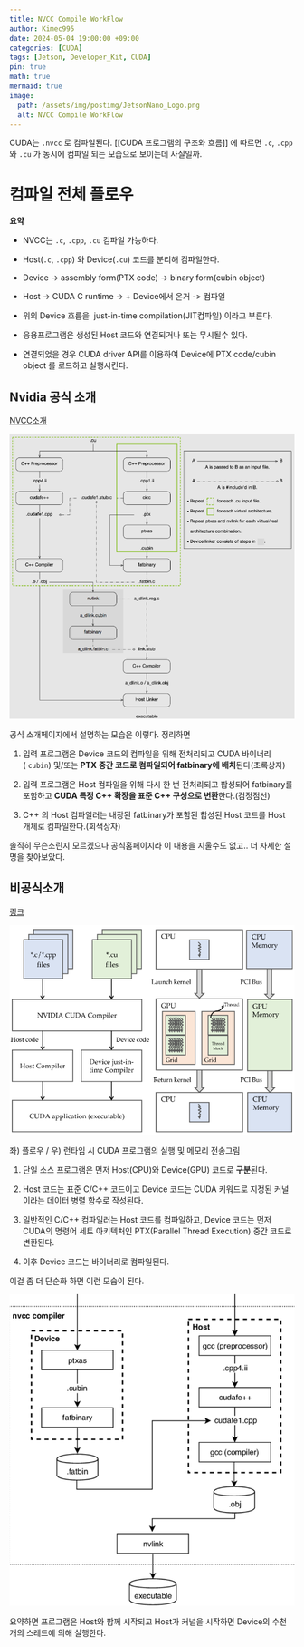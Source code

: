 ```yaml
---
title: NVCC Compile WorkFlow
author: Kimec995
date: 2024-05-04 19:00:00 +09:00
categories: [CUDA]
tags: [Jetson, Developer_Kit, CUDA]
pin: true
math: true
mermaid: true
image: 
  path: /assets/img/postimg/JetsonNano_Logo.png
  alt: NVCC Compile WorkFlow
---
```


CUDA는 `.nvcc` 로 컴파일된다. [[CUDA 프로그램의 구조와 흐름]] 에 따르면 `.c`, `.cpp`와 `.cu` 가 동시에 컴파일 되는 모습으로 보이는데 사실일까.

# 컴파일 전체 플로우

**요약**
- NVCC는 `.c`, `.cpp`, `.cu` 컴파일 가능하다.
- Host(`.c`, `.cpp`) 와 Device(`.cu`) 코드를 분리해 컴파일한다.

- Device -> assembly form(PTX code) -> binary form(cubin object)
- Host -> CUDA C runtime -> + Device에서 온거 -> 컴파일
- 위의 Device 흐름을  just-in-time compilation(JIT컴파일) 이라고 부른다.

- 응용프로그램은 생성된 Host 코드와 연결되거나 또는 무시될수 있다.
- 연결되었을 경우 CUDA driver API를 이용하여 Device에 PTX code/cubin object 를 로드하고 실행시킨다.

## Nvidia 공식 소개
[NVCC소개](https://docs.nvidia.com/cuda/cuda-compiler-driver-nvcc/index.html)

![image.png](\assets\img\postimg\Jetson\Compile_01.png)

공식 소개페이지에서 설명하는 모습은 이렇다. 정리하면

1. 입력 프로그램은 Device 코드의 컴파일을 위해 전처리되고 CUDA 바이너리( `cubin`) 및/또는 **PTX 중간 코드로 컴파일되어 fatbinary에 배치**된다(초록상자)

2. 입력 프로그램은 Host 컴파일을 위해 다시 한 번 전처리되고 합성되어 fatbinary를 포함하고 **CUDA 특정 C++ 확장을 표준 C++ 구성으로 변환**한다.(검정점선)

3. C++ 의 Host 컴파일러는 내장된 fatbinary가 포함된 합성된 Host 코드를 Host 개체로 컴파일한다.(회색상자)

솔직히 무슨소린지 모르겠으나 공식홈페이지라 이 내용을 지울수도 없고.. 더 자세한 설명을 찾아보았다.

## 비공식소개
[링크](https://www.mdpi.com/2076-3417/11/20/9434)

![image.png](\assets\img\postimg\Jetson\Compile_02.png)

좌) 플로우    /    우) 런타임 시 CUDA 프로그램의 실행 및 메모리 전송그림

1. 단일 소스 프로그램은 먼저 Host(CPU)와 Device(GPU) 코드로 **구분**된다.

2. Host 코드는 표준 C/C++ 코드이고 Device 코드는 CUDA 키워드로 지정된 커널이라는 데이터 병렬 함수로 작성된다.

3. 일반적인 C/C++ 컴파일러는 Host 코드를 컴파일하고, Device 코드는 먼저 CUDA의 명령어 세트 아키텍처인 PTX(Parallel Thread Execution) 중간 코드로 변환된다.

4. 이후 Device 코드는 바이너리로 컴파일된다.

이걸 좀 더 단순화 하면 이런 모습이 된다.

![image.png](\assets\img\postimg\Jetson\Compile_03.png)

요약하면 프로그램은 Host와 함께 시작되고 Host가 커널을 시작하면 Device의 수천 개의 스레드에 의해 실행한다.